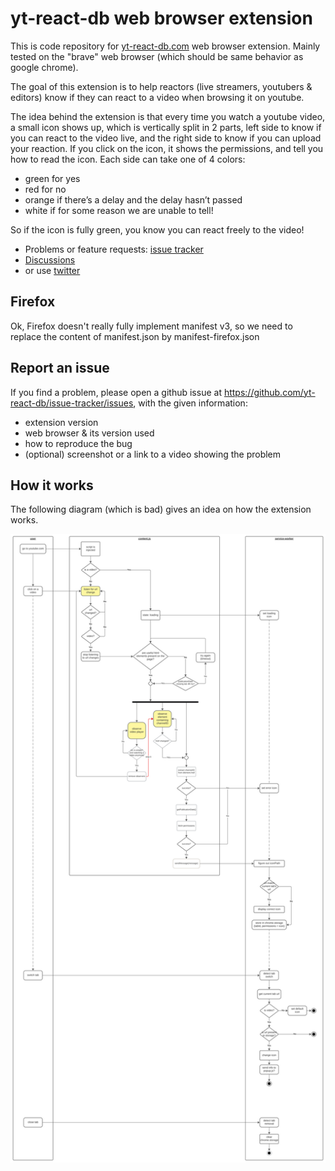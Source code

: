 # yt-react-db web browser extension

This is code repository for [yt-react-db.com](https://yt-react-db.com) web browser extension.
Mainly tested on the "brave" web browser (which should be same behavior as google chrome).

The goal of this extension is to help reactors (live streamers, youtubers & editors)
know if they can react to a video when browsing it on youtube.

The idea behind the extension is that every time you watch a youtube video,
a small icon shows up, which is vertically split in 2 parts, left side to know
if you can react to the video live, and the right side to know if you can upload
your reaction.
If you click on the icon, it shows the permissions, and tell you how to read the
icon.
Each side can take one of 4 colors:

- green for yes
- red for no
- orange if there’s a delay and the delay hasn’t passed
- white if for some reason we are unable to tell!

So if the icon is fully green, you know you can react freely to the video!

- Problems or feature requests: [issue tracker](https://github.com/yt-react-db/issue-tracker/issues)
- [Discussions](https://github.com/yt-react-db/issue-tracker/discussions)
- or use [twitter](https://twitter.com/ComputerBread)

## Firefox

Ok, Firefox doesn't really fully implement manifest v3, so we need to replace the
content of manifest.json by manifest-firefox.json

## Report an issue

If you find a problem, please open a github issue at <https://github.com/yt-react-db/issue-tracker/issues>, with the given information:

- extension version
- web browser & its version used
- how to reproduce the bug
- (optional) screenshot or a link to a video showing the problem

## How it works

The following diagram (which is bad) gives an idea on how the extension works.

![diagram](./doc/diagram.svg)